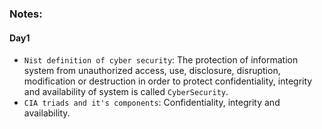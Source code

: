 ### Notes:

#### Day1 

* `Nist definition of cyber security`: The protection of information system from unauthorized access, use, disclosure, disruption, modification or destruction in order to protect confidentiality, integrity and availability of system is called `CyberSecurity`.
* `CIA triads and it's components`: Confidentiality, integrity and availability.
